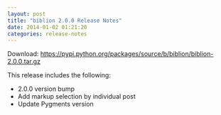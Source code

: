 ```yaml
---
layout: post
title: "biblion 2.0.0 Release Notes"
date: 2014-01-02 01:21:20
categories: release-notes
---
```


Download: <https://pypi.python.org/packages/source/b/biblion/biblion-2.0.0.tar.gz>

This release includes the following:

* 2.0.0 version bump
* Add markup selection by individual post
* Update Pygments version
